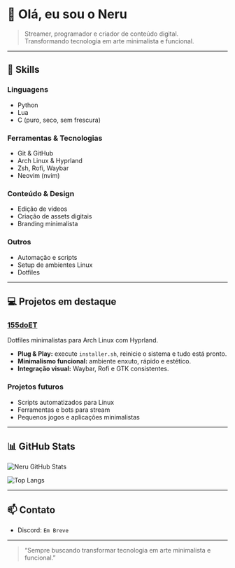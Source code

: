 # 👋 Olá, eu sou o Neru

> Streamer, programador e criador de conteúdo digital.  
> Transformando tecnologia em arte minimalista e funcional.  

---

## 🧰 Skills

### Linguagens
- Python  
- Lua  
- C (puro, seco, sem frescura)  

### Ferramentas & Tecnologias
- Git & GitHub  
- Arch Linux & Hyprland  
- Zsh, Rofi, Waybar  
- Neovim (nvim)  

### Conteúdo & Design
- Edição de vídeos  
- Criação de assets digitais  
- Branding minimalista  

### Outros
- Automação e scripts  
- Setup de ambientes Linux  
- Dotfiles  

---

## 💻 Projetos em destaque

### [155doET](https://github.com/Neru710/155doET)  
Dotfiles minimalistas para Arch Linux com Hyprland.  
- **Plug & Play:** execute `installer.sh`, reinicie o sistema e tudo está pronto.  
- **Minimalismo funcional:** ambiente enxuto, rápido e estético.  
- **Integração visual:** Waybar, Rofi e GTK consistentes.  

### Projetos futuros
- Scripts automatizados para Linux  
- Ferramentas e bots para stream  
- Pequenos jogos e aplicações minimalistas  

---

## 📊 GitHub Stats

![Neru GitHub Stats](https://github-readme-stats.vercel.app/api?username=Neru710&show_icons=true&theme=radical)

![Top Langs](https://github-readme-stats.vercel.app/api/top-langs/?username=Neru710&layout=compact&theme=radical)

---

## 📫 Contato

- Discord: `Em Breve`  

---

> “Sempre buscando transformar tecnologia em arte minimalista e funcional.”